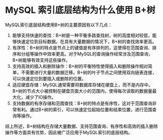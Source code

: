 # MySQL 索引底层结构为什么使用 B+树

<font style="color:rgb(0, 0, 0);background-color:rgb(248, 248, 248);">MySQL索引底层结构使用B+树的主要原因有以下几点：</font>

1. <font style="color:rgb(0, 0, 0);background-color:rgb(248, 248, 248);">能够支持快速的查找：B+树是一种平衡多路查找树，树的高度相对较低，能够快速定位到目标数据。在具有大量数据的情况下，B+树的查找效率更高。</font>
2. <font style="color:rgb(0, 0, 0);background-color:rgb(248, 248, 248);">有序性：B+树的特点是节点上的键值是有序排列的，这使得在范围查询、排序和分组等操作中效率更高。对于MySQL的查询操作经常涉及范围查询，B+树能够有效支持这些操作。</font>
3. <font style="color:rgb(0, 0, 0);background-color:rgb(248, 248, 248);">支持高效的插入和删除操作：B+树的平衡特性使得插入和删除操作相对简单，不需要进行大量的数据迁移。B+树的叶子节点之间使用双向链表连接，可以快速定位到要插入或删除的位置。</font>
4. <font style="color:rgb(0, 0, 0);background-color:rgb(248, 248, 248);">适应硬盘存储：MySQL通常需要将数据库存储在硬盘上，而不是内存中。B+树的节点大小被控制在硬盘页面大小的范围内，使得每次读取的数据量最大化，减少了IO操作。</font>
5. <font style="color:rgb(0, 0, 0);background-color:rgb(248, 248, 248);">支持数据的有序存储和范围查找：B+树的特点是有序性，这对于范围查询非常有利。通过B+树的索引，可以快速定位起始位置和结束位置，进行范围查询等操作。</font>

<font style="color:rgb(0, 0, 0);background-color:rgb(248, 248, 248);">综上所述，B+树结构在存储大量数据、支持范围查询、有序性和高效的插入删除操作等方面具有优势，因此被广泛应用于MySQL索引的底层结构。</font>



